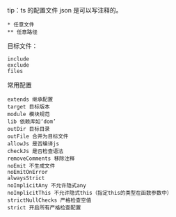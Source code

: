 tip：ts 的配置文件 json 是可以写注释的。

```
* 任意文件
** 任意路径
```

目标文件：
```
include
exclude
files
```

常用配置
```
extends 继承配置
target 目标版本
module 模块规范
lib 依赖库如‘dom’
outDir 目标目录
outFile 合并为目标文件
allowJs 是否编译js
checkJs 是否检查语法
removeComments 移除注释
noEmit 不生成文件
noEmitOnError 
alwaysStrict
noImplicitAny 不允许隐式any
noImplicitThis 不允许隐式this（指定this的类型在函数参数中）
strictNullChecks 严格检查空值
strict 开启所有严格检查配置
```


